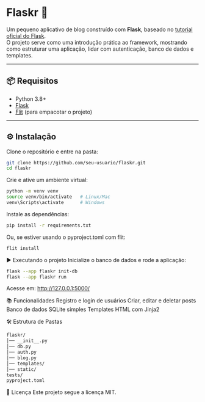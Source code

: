 # Flaskr 📝

Um pequeno aplicativo de blog construído com **Flask**, baseado no [tutorial oficial do Flask](https://flask.palletsprojects.com/en/latest/tutorial/).  
O projeto serve como uma introdução prática ao framework, mostrando como estruturar uma aplicação, lidar com autenticação, banco de dados e templates.

---

## 📦 Requisitos

- Python 3.8+
- [Flask](https://flask.palletsprojects.com/)
- [Flit](https://flit.pypa.io/) (para empacotar o projeto)

---

## ⚙️ Instalação

Clone o repositório e entre na pasta:

```bash
git clone https://github.com/seu-usuario/flaskr.git
cd flaskr
```

Crie e ative um ambiente virtual:
```bash
python -m venv venv
source venv/bin/activate   # Linux/Mac
venv\Scripts\activate      # Windows
```

Instale as dependências:
```bash
pip install -r requirements.txt
```

Ou, se estiver usando o pyproject.toml com flit:
```bash
flit install
```

▶️ Executando o projeto
Inicialize o banco de dados e rode a aplicação:

```bash
flask --app flaskr init-db
flask --app flaskr run
```

Acesse em: http://127.0.0.1:5000/

📚 Funcionalidades
Registro e login de usuários
Criar, editar e deletar posts
Banco de dados SQLite simples
Templates HTML com Jinja2

🛠 Estrutura de Pastas
```bash
flaskr/
│── __init__.py
│── db.py
│── auth.py
│── blog.py
│── templates/
│── static/
tests/
pyproject.toml
```

📄 Licença
Este projeto segue a licença MIT.